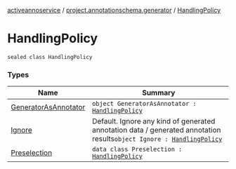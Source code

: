 [activeannoservice](../../index.md) / [project.annotationschema.generator](../index.md) / [HandlingPolicy](./index.md)

# HandlingPolicy

`sealed class HandlingPolicy`

### Types

| Name | Summary |
|---|---|
| [GeneratorAsAnnotator](-generator-as-annotator/index.md) | `object GeneratorAsAnnotator : `[`HandlingPolicy`](./index.md) |
| [Ignore](-ignore/index.md) | Default. Ignore any kind of generated annotation data / generated annotation results`object Ignore : `[`HandlingPolicy`](./index.md) |
| [Preselection](-preselection/index.md) | `data class Preselection : `[`HandlingPolicy`](./index.md) |

